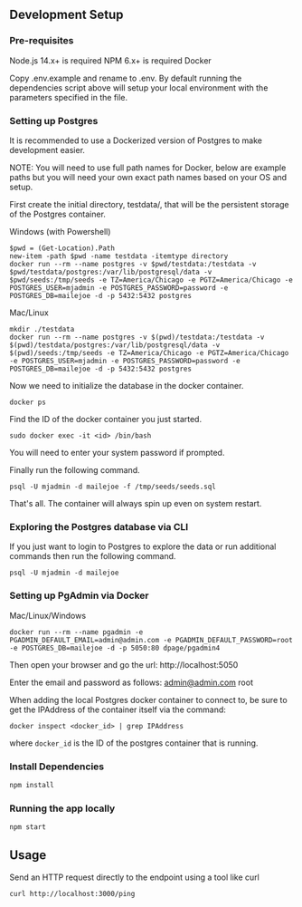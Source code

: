 ## Development Setup

### Pre-requisites

Node.js 14.x+ is required
NPM 6.x+ is required
Docker

Copy .env.example and rename to .env. By default running the dependencies script above will setup your local environment with the parameters specified in the file.

### Setting up Postgres

It is recommended to use a Dockerized version of Postgres to make development easier.

NOTE: You will need to use full path names for Docker, below are example
paths but you will need your own exact path names based on your OS and setup.

First create the initial directory, testdata/, that will be the persistent
storage of the Postgres container.

Windows (with Powershell)

```
$pwd = (Get-Location).Path
new-item -path $pwd -name testdata -itemtype directory
docker run --rm --name postgres -v $pwd/testdata:/testdata -v $pwd/testdata/postgres:/var/lib/postgresql/data -v $pwd/seeds:/tmp/seeds -e TZ=America/Chicago -e PGTZ=America/Chicago -e POSTGRES_USER=mjadmin -e POSTGRES_PASSWORD=password -e POSTGRES_DB=mailejoe -d -p 5432:5432 postgres
```

Mac/Linux

```
mkdir ./testdata
docker run --rm --name postgres -v $(pwd)/testdata:/testdata -v $(pwd)/testdata/postgres:/var/lib/postgresql/data -v $(pwd)/seeds:/tmp/seeds -e TZ=America/Chicago -e PGTZ=America/Chicago -e POSTGRES_USER=mjadmin -e POSTGRES_PASSWORD=password -e POSTGRES_DB=mailejoe -d -p 5432:5432 postgres
```

Now we need to initialize the database in the docker container.

```
docker ps
```

Find the ID of the docker container you just started.

```
sudo docker exec -it <id> /bin/bash
```

You will need to enter your system password if prompted.

Finally run the following command.

```
psql -U mjadmin -d mailejoe -f /tmp/seeds/seeds.sql
```

That's all. The container will always spin up even on system restart.

### Exploring the Postgres database via CLI

If you just want to login to Postgres to explore the data or run additional commands then run the following command.

```
psql -U mjadmin -d mailejoe
```

### Setting up PgAdmin via Docker

Mac/Linux/Windows

```
docker run --rm --name pgadmin -e PGADMIN_DEFAULT_EMAIL=admin@admin.com -e PGADMIN_DEFAULT_PASSWORD=root -e POSTGRES_DB=mailejoe -d -p 5050:80 dpage/pgadmin4
```

Then open your browser and go the url: http://localhost:5050

Enter the email and password as follows:
admin@admin.com
root

When adding the local Postgres docker container to connect to, be sure to get the IPAddress
of the container itself via the command:

```
docker inspect <docker_id> | grep IPAddress
```

where `docker_id` is the ID of the postgres container that is running.

### Install Dependencies

```bash
npm install
```

### Running the app locally

```bash
npm start
```

## Usage

Send an HTTP request directly to the endpoint using a tool like curl

```bash
curl http://localhost:3000/ping
```
